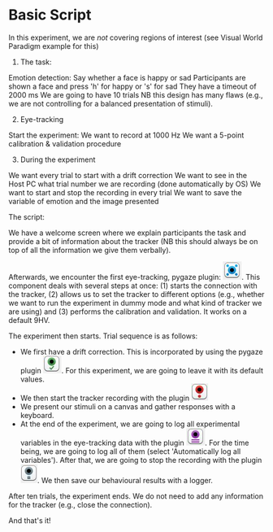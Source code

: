 # Basic Script 

In this experiment, we are *not* covering regions of interest (see Visual World Paradigm example for this)

1. The task:

Emotion detection: Say whether a face is happy or sad
Participants are shown a face and press 'h' for happy or 's' for sad
They have a timeout of 2000 ms
We are going to have 10 trials
NB this design has many flaws (e.g., we are not controlling for a balanced presentation of stimuli). 

2. Eye-tracking

Start the experiment:
We want to record at 1000 Hz
We want a 5-point calibration & validation procedure

3. During the experiment

We want every trial to start with a drift correction
We want to see in the Host PC what trial number we are recording (done automatically by OS)
We want to start and stop the recording in every trial
We want to save the variable of emotion and the image presented

The script:

We have a welcome screen where we explain participants the task and provide a bit of information about the tracker (NB this should always be on top of all the information we give them verbally).

Afterwards, we encounter the first eye-tracking, pygaze plugin: ![](images/plugincalibration.JPG). This component deals with several steps at once: (1) starts the connection with the tracker, (2) allows us to set the tracker to different options (e.g., whether we want to run the experiment in dummy mode and what kind of tracker we are using) and (3) performs the calibration and validation. It works on a default 9HV.

The experiment then starts. Trial sequence is as follows:

- We first have a drift correction. This is incorporated by using the pygaze plugin ![](images/plugindrift.JPG). For this experiment, we are going to leave it with its default values.
- We then start the tracker recording with the plugin ![](images/pluginrecord.JPG)
- We present our stimuli on a canvas and gather responses with a keyboard.
- At the end of the experiment, we are going to log all experimental variables in the eye-tracking data with the plugin ![](images/pluginlog.JPG). For the time being, we are going to log all of them (select 'Automatically log all variables'). After that, we are going to stop the recording with the plugin ![](images/pluginstop.JPG). We then save our behavioural results with a logger.

After ten trials, the experiment ends. We do not need to add any information for the tracker (e.g., close the connection).

And that's it!